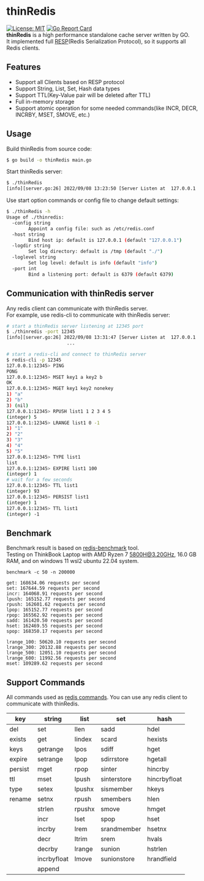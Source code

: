 # thinRedis

[![License: MIT](https://img.shields.io/badge/License-MIT-yellow.svg)](https://github.com/VincentFF/thinredis/blob/main/LICENSE)
[![Go Report Card](https://goreportcard.com/badge/github.com/VincentFF/thinredis)](https://goreportcard.com/report/github.com/VincentFF/thinredis)  
**thinRedis** is a high performance standalone cache server written by GO.  
It implemented full [RESP](https://redis.io/docs/reference/protocol-spec/)(Redis Serialization Protocol), so it supports
all Redis clients.

## Features

* Support all Clients based on RESP protocol
* Support String, List, Set, Hash data types
* Support TTL(Key-Value pair will be deleted after TTL)
* Full in-memory storage
* Support atomic operation for some needed commands(like INCR, DECR, INCRBY, MSET, SMOVE, etc.)

## Usage
Build thinRedis from source code:
```bash
$ go build -o thinRedis main.go
```
Start thinRedis server:
```bash
$ ./thinRedis
[info][server.go:26] 2022/09/08 13:23:50 [Server Listen at  127.0.0.1 : 6379]
```
Use start option commands or config file to change default settings:
```bash 
$ ./thinRedis -h
Usage of ./thinredis:
  -config string
        Appoint a config file: such as /etc/redis.conf
  -host string
        Bind host ip: default is 127.0.0.1 (default "127.0.0.1")
  -logdir string
        Set log directory: default is /tmp (default "./")
  -loglevel string
        Set log level: default is info (default "info")
  -port int
        Bind a listening port: default is 6379 (default 6379)
```
## Communication with thinRedis server
Any redis client can communicate with thinRedis server.  
For example, use redis-cli to communicate with thinRedis server:

```bash
# start a thinRedis server listening at 12345 port
$ ./thinredis -port 12345
[info][server.go:26] 2022/09/08 13:31:47 [Server Listen at  127.0.0.1 : 12345]
                      ...

# start a redis-cli and connect to thinRedis server
$ redis-cli -p 12345
127.0.0.1:12345> PING
PONG
127.0.0.1:12345> MSET key1 a key2 b
OK
127.0.0.1:12345> MGET key1 key2 nonekey
1) "a"
2) "b"
3) (nil)
127.0.0.1:12345> RPUSH list1 1 2 3 4 5
(integer) 5
127.0.0.1:12345> LRANGE list1 0 -1
1) "1"
2) "2"
3) "3"
4) "4"
5) "5"
127.0.0.1:12345> TYPE list1
list
127.0.0.1:12345> EXPIRE list1 100
(integer) 1
# wait for a few seconds
127.0.0.1:12345> TTL list1
(integer) 93
127.0.0.1:12345> PERSIST list1
(integer) 1
127.0.0.1:12345> TTL list1
(integer) -1
```


## Benchmark

Benchmark result is based on [redis-benchmark](https://redis.io/topics/benchmarks) tool.  
Testing on ThinkBook Laptop with AMD Ryzen 7 5800H@3.20GHz, 16.0 GB RAM, and on windows 11 wsl2 ubuntu 22.04 system.

`benchmark -c 50 -n 200000`

```text
get: 168634.06 requests per second
set: 167644.59 requests per second
incr: 164068.91 requests per second
lpush: 165152.77 requests per second
rpush: 162601.62 requests per second
lpop: 165152.77 requests per second
rpop: 165562.92 requests per second
sadd: 161420.50 requests per second
hset: 162469.55 requests per second
spop: 168350.17 requests per second

lrange_100: 50620.10 requests per second
lrange_300: 20132.88 requests per second
lrange_500: 12051.10 requests per second
lrange_600: 11992.56 requests per second
mset: 109289.62 requests per second
```

## Support Commands
All commands used as [redis commands](https://redis.io/commands/). You can use any redis client to communicate with thinRedis.

| key     | string      | list   | set         | hash         |
|---------|-------------|--------|-------------|--------------|
| del     | set         | llen   | sadd        | hdel         |
| exists  | get         | lindex | scard       | hexists      |
| keys    | getrange    | lpos   | sdiff       | hget         |
| expire  | setrange    | lpop   | sdirrstore  | hgetall      |
| persist | mget        | rpop   | sinter      | hincrby      |
| ttl     | mset        | lpush  | sinterstore | hincrbyfloat |
| type    | setex       | lpushx | sismember   | hkeys        |
| rename  | setnx       | rpush  | smembers    | hlen         |
|         | strlen      | rpushx | smove       | hmget        |
|      | incr        | lset   | spop        | hset         |
|      | incrby      | lrem   | srandmember | hsetnx       |
|      | decr        | ltrim  | srem        | hvals        |
|      | decrby      | lrange | sunion      | hstrlen      |
|      | incrbyfloat | lmove  | sunionstore | hrandfield   |
|      | append      |        |             |              |
